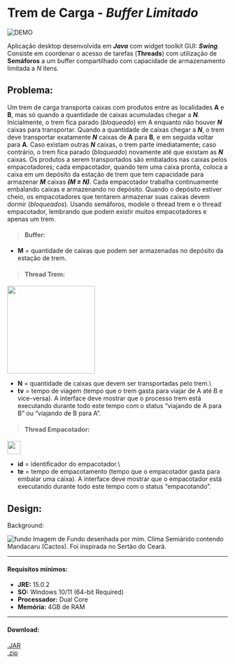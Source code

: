 # Trem de Carga - _Buffer Limitado_

![DEMO](https://imgur.com/Q2RA0Ji.gif)

Aplicação desktop desenvolvida em **_Java_** com widget toolkit GUI: **_Swing_**. Consiste em coordenar o acesso de tarefas (**Threads**) com utilização de **Semáforos** a um buffer compartilhado com capacidade de armazenamento limitada a _N_ itens.

## Problema:
Um trem de carga transporta caixas com produtos entre as
localidades **A** e **B**, mas só quando a quantidade de caixas acumuladas chegar a **_N_**. Inicialmente, o
trem fica parado (_bloqueado_) em A enquanto não houver **_N_** caixas para transportar. Quando a
quantidade de caixas chegar a **_N_**, o trem deve transportar exatamente **_N_** caixas de **A** para **B**, e em
seguida voltar para **A**. Caso existam outras **_N_** caixas, o trem parte imediatamente; caso contrário,
o trem fica parado (_bloqueado_) novamente até que existam as **_N_** caixas. Os produtos a serem
transportados são embalados nas caixas pelos empacotadores; cada empacotador, quando tem
uma caixa pronta, coloca a caixa em um depósito da estação de trem que tem capacidade para
armazenar **_M_** caixas **_(M ≥ N)_**. Cada empacotador trabalha continuamente embalando caixas e
armazenando no depósito. Quando o depósito estiver cheio, os empacotadores que tentarem
armazenar suas caixas devem dormir (_bloqueados_). Usando semáforos, modele o thread trem e o
thread empacotador, lembrando que podem existir muitos empacotadores e apenas um trem.

>#### Buffer:
* **M** = quantidade de caixas que podem ser armazenadas no depósito da estação de trem.

>#### Thread Trem:

<img src="https://i.imgur.com/xh7wNH4.png" width="200px"/>


* **N** = quantidade de caixas que devem ser transportadas pelo trem.\
* **tv** = tempo de viagem (tempo que o trem gasta para viajar de A até B e vice-versa). A
interface deve mostrar que o processo trem está executando durante todo este tempo com o
status “viajando de A para B” ou “viajando de B para A”.
>#### Thread Empacotador:

<img src="https://i.imgur.com/NMI18D7.png" width="30px"/>


* **id** = identificador do empacotador.\
* **te** = tempo de empacotamento (tempo que o empacotador gasta para embalar uma caixa). A
interface deve mostrar que o empacotador está executando durante todo este tempo com o
status “empacotando”.

## Design:
Background:

![fundo](https://i.imgur.com/3hzse9o.png)
Imagem de Fundo desenhada por mim. Clima Semiárido contendo Mandacaru (Cactos). Foi inspirada no Sertão do Ceará.
___

#### Requisitos mínimos:
* **JRE:** 15.0.2
* **SO:** Windows 10/11 (64-bit Required)
* **Processador:** Dual Core
* **Memória:** 4GB de RAM
---
#### Download:

[.JAR](https://github.com/jbrun0r/Aplica-oJavaThreadsTrain-Projeto/blob/JAR/TrainThread.jar)\
[.zip](https://github.com/jbrun0r/Aplica-oJavaThreadsTrain-Projeto/blob/JAR/TrainThread.zip)


